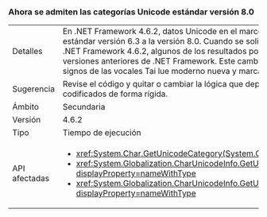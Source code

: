 ### <a name="unicode-standard-version-80-categories-now-supported"></a>Ahora se admiten las categorías Unicode estándar versión 8.0

|   |   |
|---|---|
|Detalles|En .NET Framework 4.6.2, datos Unicode en el marco de trabajo se ha actualizado de Unicode estándar versión 6.3 a la versión 8.0.  Cuando se solicita la categoría de caracteres Unicode en .NET Framework 4.6.2, algunos de los resultados podrían no coincidir los resultados en las versiones anteriores de .NET Framework.  Este cambio principalmente afecta a Cherokee sílabas y signos de las vocales Tai lue moderno nueva y marcas de tono.|
|Sugerencia|Revise el código y quitar o cambiar la lógica que dependa de las categorías de caracteres Unicode codificados de forma rígida.|
|Ámbito|Secundaria|
|Versión|4.6.2|
|Tipo|Tiempo de ejecución|
|API afectadas|<ul><li><xref:System.Char.GetUnicodeCategory(System.Char)?displayProperty=nameWithType></li><li><xref:System.Globalization.CharUnicodeInfo.GetUnicodeCategory(System.Char)?displayProperty=nameWithType></li><li><xref:System.Globalization.CharUnicodeInfo.GetUnicodeCategory(System.String,System.Int32)?displayProperty=nameWithType></li></ul>|

